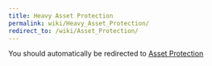```yaml
---
title: Heavy Asset Protection
permalink: wiki/Heavy_Asset_Protection/
redirect_to: /wiki/Asset_Protection/
---
```


You should automatically be redirected to [Asset Protection](/wiki/Asset_Protection/)
